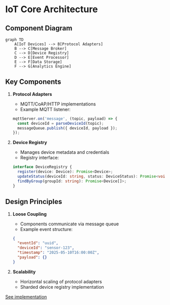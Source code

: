 # IoT Core Architecture

## Component Diagram
```mermaid
graph TD
    A[IoT Devices] --> B[Protocol Adapters]
    B --> C[Message Broker]
    C --> D[Device Registry]
    D --> E[Event Processor]
    E --> F[Data Storage]
    F --> G[Analytics Engine]
```

## Key Components
1. **Protocol Adapters**
   - MQTT/CoAP/HTTP implementations
   - Example MQTT listener:
   ```typescript
   mqttServer.on('message', (topic, payload) => {
     const deviceId = parseDeviceId(topic);
     messageQueue.publish({ deviceId, payload });
   });
   ```

2. **Device Registry**
   - Manages device metadata and credentials
   - Registry interface:
   ```typescript
   interface DeviceRegistry {
     register(device: Device): Promise<Device>;
     updateStatus(deviceId: string, status: DeviceStatus): Promise<void>;
     findByGroup(groupId: string): Promise<Device[]>;
   }
   ```

## Design Principles
1. **Loose Coupling**
   - Components communicate via message queue
   - Example event structure:
   ```json
   {
     "eventId": "uuid",
     "deviceId": "sensor-123",
     "timestamp": "2025-05-10T16:00:00Z",
     "payload": {}
   }
   ```

2. **Scalability**
   - Horizontal scaling of protocol adapters
   - Sharded device registry implementation

[See implementation](src/iot/core/device-registry.ts)